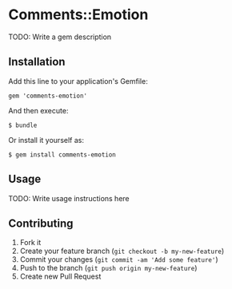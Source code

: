 # Comments::Emotion

TODO: Write a gem description

## Installation

Add this line to your application's Gemfile:

    gem 'comments-emotion'

And then execute:

    $ bundle

Or install it yourself as:

    $ gem install comments-emotion

## Usage

TODO: Write usage instructions here

## Contributing

1. Fork it
2. Create your feature branch (`git checkout -b my-new-feature`)
3. Commit your changes (`git commit -am 'Add some feature'`)
4. Push to the branch (`git push origin my-new-feature`)
5. Create new Pull Request
